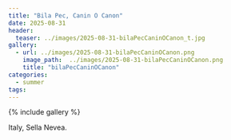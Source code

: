 ```yaml
---
title: "Bila Pec, Canin O Canon"
date: 2025-08-31
header:
  teaser: ../images/2025-08-31-bilaPecCaninOCanon_t.jpg
gallery:
  - url: ../images/2025-08-31-bilaPecCaninOCanon.png
    image_path:  ../images/2025-08-31-bilaPecCaninOCanon.png
    title: "bilaPecCaninOCanon"
categories:
  - summer
tags:
---
```


{% include gallery %}

Italy, Sella Nevea.

